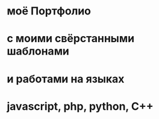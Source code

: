 # моё Портфолио

# с моими свёрстанными шаблонами

# и работами на языках

# javascript, php, python, C++
